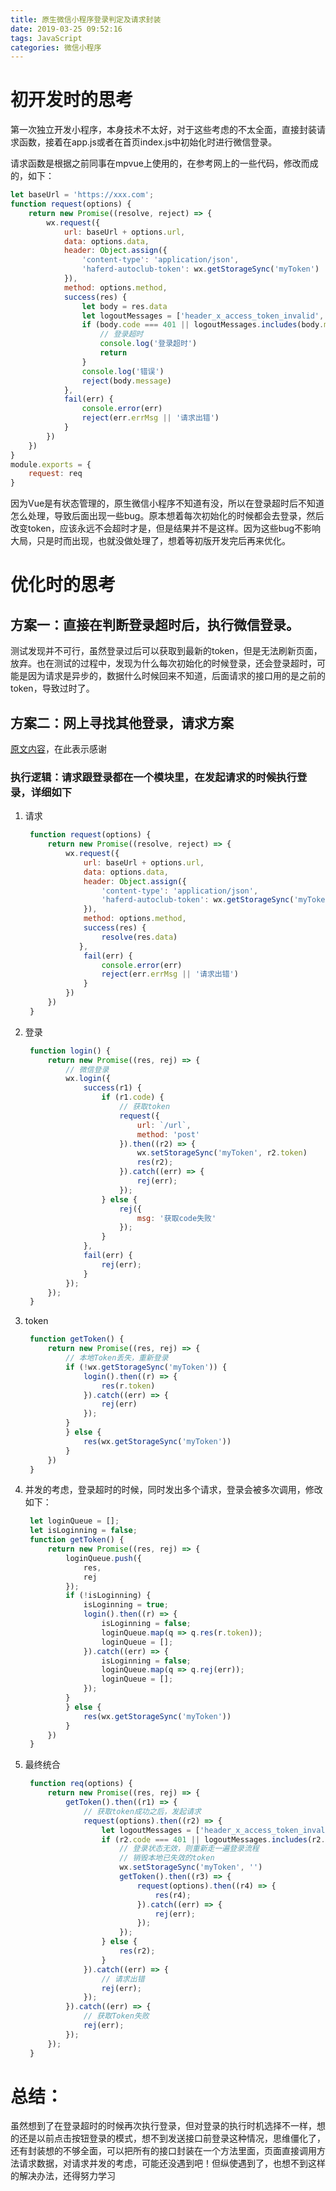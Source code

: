 ```yaml
---
title: 原生微信小程序登录判定及请求封装
date: 2019-03-25 09:52:16
tags: JavaScript
categories: 微信小程序
---
```


# 初开发时的思考

第一次独立开发小程序，本身技术不太好，对于这些考虑的不太全面，直接封装请求函数，接着在app.js或者在首页index.js中初始化时进行微信登录。

请求函数是根据之前同事在mpvue上使用的，在参考网上的一些代码，修改而成的，如下：

```js
let baseUrl = 'https://xxx.com';
function request(options) {
    return new Promise((resolve, reject) => {
        wx.request({
            url: baseUrl + options.url,
            data: options.data,
            header: Object.assign({
                'content-type': 'application/json',
                'haferd-autoclub-token': wx.getStorageSync('myToken')
            }),
            method: options.method,
            success(res) {
                let body = res.data
                let logoutMessages = ['header_x_access_token_invalid','WxApplets Request Must Need Session Id','Unauthorized']
                if (body.code === 401 || logoutMessages.includes(body.message)) {
                    // 登录超时
                    console.log('登录超时')
                    return
                }
                console.log('错误')
                reject(body.message)
            },
            fail(err) {
                console.error(err)
                reject(err.errMsg || '请求出错')
            }
        })
    })
}
module.exports = {
    request: req
}
```

因为Vue是有状态管理的，原生微信小程序不知道有没，所以在登录超时后不知道怎么处理，导致后面出现一些bug。原本想着每次初始化的时候都会去登录，然后改变token，应该永远不会超时才是，但是结果并不是这样。因为这些bug不影响大局，只是时而出现，也就没做处理了，想着等初版开发完后再来优化。

# 优化时的思考

## 方案一：直接在判断登录超时后，执行微信登录。

测试发现并不可行，虽然登录过后可以获取到最新的token，但是无法刷新页面，放弃。也在测试的过程中，发现为什么每次初始化的时候登录，还会登录超时，可能是因为请求是异步的，数据什么时候回来不知道，后面请求的接口用的是之前的token，导致过时了。

## 方案二：网上寻找其他登录，请求方案

[原文内容](https://www.jianshu.com/p/edd9a1aac8bd)，在此表示感谢

### 执行逻辑：请求跟登录都在一个模块里，在发起请求的时候执行登录，详细如下

1. 请求

   ```js
    function request(options) {
        return new Promise((resolve, reject) => {
            wx.request({
                url: baseUrl + options.url,
                data: options.data,
                header: Object.assign({
                    'content-type': 'application/json',
                    'haferd-autoclub-token': wx.getStorageSync('myToken')
                }),
                method: options.method,
                success(res) {
                    resolve(res.data)
               },
                fail(err) {
                    console.error(err)
                    reject(err.errMsg || '请求出错')
                }
            })
        })
    }
   ```

2. 登录

   ```js
    function login() {
        return new Promise((res, rej) => {
            // 微信登录
            wx.login({
                success(r1) {
                    if (r1.code) {
                        // 获取token
                        request({
                            url: `/url`,
                            method: 'post'
                        }).then((r2) => {
                            wx.setStorageSync('myToken', r2.token)
                            res(r2);
                        }).catch((err) => {
                            rej(err);
                        });
                    } else {
                        rej({
                            msg: '获取code失败'
                        });
                    }
                },
                fail(err) {
                    rej(err);
                }
            });
        });
    }
   ```

3. token

   ```js
    function getToken() {
        return new Promise((res, rej) => {
            // 本地Token丢失，重新登录
            if (!wx.getStorageSync('myToken')) {
                login().then((r) => {
                    res(r.token)
                }).catch((err) => {
                    rej(err)
                });
            }
            } else {
                res(wx.getStorageSync('myToken'))
            }
        })
    }
   ```

4. 并发的考虑，登录超时的时候，同时发出多个请求，登录会被多次调用，修改如下：

   ```js
    let loginQueue = [];
    let isLoginning = false;
    function getToken() {
        return new Promise((res, rej) => {
            loginQueue.push({
                res,
                rej
            });
            if (!isLoginning) {
                isLoginning = true;
                login().then((r) => {
                    isLoginning = false;
                    loginQueue.map(q => q.res(r.token));
                    loginQueue = [];
                }).catch((err) => {
                    isLoginning = false;
                    loginQueue.map(q => q.rej(err));
                    loginQueue = [];
                });
            }
            } else {
                res(wx.getStorageSync('myToken'))
            }
        })
    }
   ```

5. 最终统合

   ```js
    function req(options) {
        return new Promise((res, rej) => {
            getToken().then((r1) => {
                // 获取token成功之后，发起请求
                request(options).then((r2) => {
                    let logoutMessages = ['header_x_access_token_invalid', 'WxApplets Request Must Need Session Id', 'Unauthorized']
                    if (r2.code === 401 || logoutMessages.includes(r2.message)) {
                        // 登录状态无效，则重新走一遍登录流程
                        // 销毁本地已失效的token
                        wx.setStorageSync('myToken', '')
                        getToken().then((r3) => {
                            request(options).then((r4) => {
                                res(r4);
                            }).catch((err) => {
                                rej(err);
                            });
                        });
                    } else {
                        res(r2);
                    }
                }).catch((err) => {
                    // 请求出错
                    rej(err);
                });
            }).catch((err) => {
                // 获取Token失败
                rej(err);
            });
        });
    }
   ```

# 总结：

虽然想到了在登录超时的时候再次执行登录，但对登录的执行时机选择不一样，想的还是以前点击按钮登录的模式，想不到发送接口前登录这种情况，思维僵化了，还有封装想的不够全面，可以把所有的接口封装在一个方法里面，页面直接调用方法请求数据，对请求并发的考虑，可能还没遇到吧！但纵使遇到了，也想不到这样的解决办法，还得努力学习
